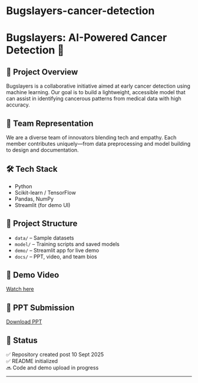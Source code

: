 # Bugslayers-cancer-detection
# Bugslayers: AI-Powered Cancer Detection 🧬

## 🚀 Project Overview
Bugslayers is a collaborative initiative aimed at early cancer detection using machine learning. Our goal is to build a lightweight, accessible model that can assist in identifying cancerous patterns from medical data with high accuracy.

## 👥 Team Representation
We are a diverse team of innovators blending tech and empathy. Each member contributes uniquely—from data preprocessing and model building to design and documentation.

## 🛠️ Tech Stack
- Python
- Scikit-learn / TensorFlow
- Pandas, NumPy
- Streamlit (for demo UI)

## 📁 Project Structure
- `data/` – Sample datasets
- `model/` – Training scripts and saved models
- `demo/` – Streamlit app for live demo
- `docs/` – PPT, video, and team bios

## 🎥 Demo Video
[Watch here](https://your-demo-link.com)

## 📄 PPT Submission
[Download PPT](https://your-ppt-link.com)

## 🏁 Status
✅ Repository created post 10 Sept 2025  
✅ README initialized  
🔜 Code and demo upload in progress

---

